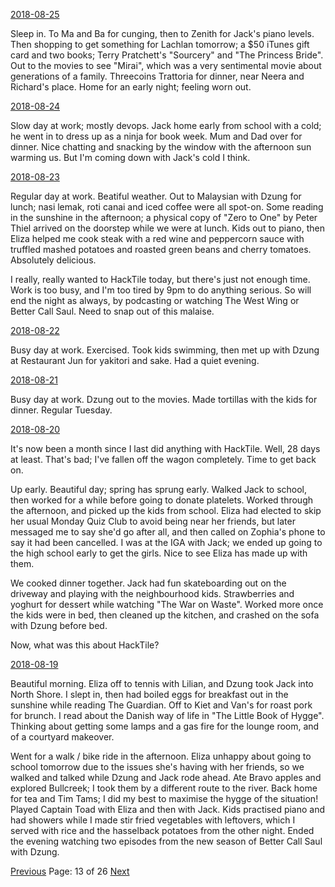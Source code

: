 [2018-08-25](/diary/2018/08/25.md)

Sleep in. To Ma and Ba for cunging, then to Zenith for Jack's piano levels. Then shopping to get something for Lachlan tomorrow; a $50 iTunes gift card and two books; Terry Pratchett's "Sourcery" and "The Princess Bride". Out to the movies to see "Mirai", which was a very sentimental movie about generations of a family. Threecoins Trattoria for dinner, near Neera and Richard's place. Home for an early night; feeling worn out.

[2018-08-24](/diary/2018/08/24.md)

Slow day at work; mostly devops. Jack home early from school with a cold; he went in to dress up as a ninja for book week. Mum and Dad over for dinner. Nice chatting and snacking by the window with the afternoon sun warming us. But I'm coming down with Jack's cold I think.

[2018-08-23](/diary/2018/08/23.md)

Regular day at work. Beatiful weather. Out to Malaysian with Dzung for lunch; nasi lemak, roti canai and iced coffee were all spot-on. Some reading in the sunshine in the afternoon; a physical copy of "Zero to One" by Peter Thiel arrived on the doorstep while we were at lunch. Kids out to piano, then Eliza helped me cook steak with a red wine and peppercorn sauce with truffled mashed potatoes and roasted green beans and cherry tomatoes. Absolutely delicious.

I really, really wanted to HackTile today, but there's just not enough time. Work is too busy, and I'm too tired by 9pm to do anything serious. So will end the night as always, by podcasting or watching The West Wing or Better Call Saul. Need to snap out of this malaise.

[2018-08-22](/diary/2018/08/22.md)

Busy day at work. Exercised. Took kids swimming, then met up with Dzung at Restaurant Jun for yakitori and sake. Had a quiet evening.

[2018-08-21](/diary/2018/08/21.md)

Busy day at work. Dzung out to the movies. Made tortillas with the kids for dinner. Regular Tuesday.

[2018-08-20](/diary/2018/08/20.md)

It's now been a month since I last did anything with HackTile. Well, 28 days at least. That's bad; I've fallen off the wagon completely. Time to get back on.

Up early. Beautiful day; spring has sprung early. Walked Jack to school, then worked for a while before going to donate platelets. Worked through the afternoon, and picked up the kids from school. Eliza had elected to skip her usual Monday Quiz Club to avoid being near her friends, but later messaged me to say she'd go after all, and then called on Zophia's phone to say it had been cancelled. I was at the IGA with Jack; we ended up going to the high school early to get the girls. Nice to see Eliza has made up with them.

We cooked dinner together. Jack had fun skateboarding out on the driveway and playing with the neighbourhood kids. Strawberries and yoghurt for dessert while watching "The War on Waste". Worked more once the kids were in bed, then cleaned up the kitchen, and crashed on the sofa with Dzung before bed.

Now, what was this about HackTile?

[2018-08-19](/diary/2018/08/19.md)

Beautiful morning. Eliza off to tennis with Lilian, and Dzung took Jack into North Shore. I slept in, then had boiled eggs for breakfast out in the sunshine while reading The Guardian. Off to Kiet and Van's for roast pork for brunch. I read about the Danish way of life in "The Little Book of Hygge". Thinking about getting some lamps and a gas fire for the lounge room, and of a courtyard makeover.

Went for a walk / bike ride in the afternoon. Eliza unhappy about going to school tomorrow due to the issues she's having with her friends, so we walked and talked while Dzung and Jack rode ahead. Ate Bravo apples and explored Bullcreek; I took them by a different route to the river. Back home for tea and Tim Tams; I did my best to maximise the hygge of the situation! Played Captain Toad with Eliza and then with Jack. Kids practised piano and had showers while I made stir fried vegetables with leftovers, which I served with rice and the hasselback potatoes from the other night. Ended the evening watching two episodes from the new season of Better Call Saul with Dzung.

[Previous](/diary/page12) Page: 13 of 26 [Next](/diary/page14)